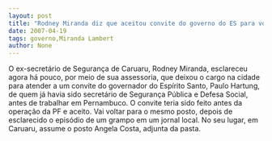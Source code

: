 ```yaml
---
layout: post
title: "Rodney Miranda diz que aceitou convite do governo do ES para voltar"
date: 2007-04-19
tags: governo,Miranda Lambert
author: None
---
```


O ex-secretário de Segurança de Caruaru, Rodney Miranda, esclareceu agora há pouco, por meio de sua assessoria, que deixou o cargo na cidade para atender a um convite do governador do Espírito Santo, Paulo Hartung, de quem já havia sido secretário de Segurança Pública e Defesa Social, antes de trabalhar em Pernambuco. 
O convite teria sido feito antes da operação da PF e aceito.
Vai voltar para o mesmo posto, depois de esclarecido o episódio de um grampo em um jornal local.
No seu lugar, em Caruaru, assume o posto Angela Costa, adjunta da pasta. 